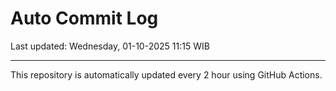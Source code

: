 # Auto Commit Log

Last updated: Wednesday, 01-10-2025 11:15 WIB

---

This repository is automatically updated every 2 hour using GitHub Actions.
